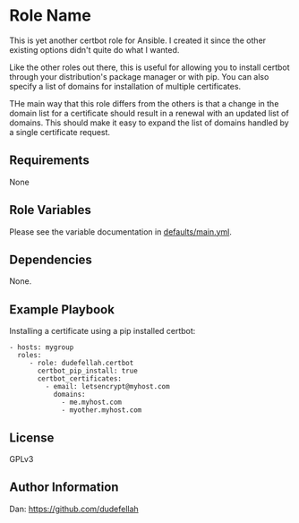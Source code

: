 Role Name
=========

This is yet another certbot role for Ansible. I created it since the other
existing options didn't quite do what I wanted.

Like the other roles out there, this is useful for allowing you to install
certbot through your distribution's package manager or with pip. You can also
specify a list of domains for installation of multiple certificates.

THe main way that this role differs from the others is that a change in the
domain list for a certificate should result in a renewal with an updated list of
domains. This should make it easy to expand the list of domains handled by a
single certificate request.

Requirements
------------

None

Role Variables
--------------

Please see the variable documentation in [defaults/main.yml](https://github.com/dudefellah/ansible-role-certbot/blob/master/defaults/main.yml).

Dependencies
------------

None.

Example Playbook
----------------

Installing a certificate using a pip installed certbot:

    - hosts: mygroup
      roles:
         - role: dudefellah.certbot
           certbot_pip_install: true
           certbot_certificates:
             - email: letsencrypt@myhost.com
               domains:
                 - me.myhost.com
                 - myother.myhost.com

License
-------

GPLv3

Author Information
------------------

Dan: https://github.com/dudefellah
